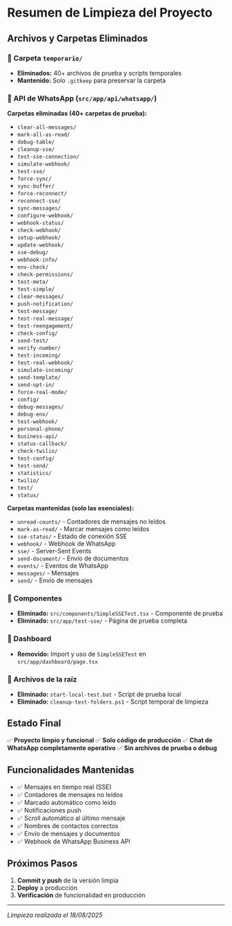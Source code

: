 # Resumen de Limpieza del Proyecto

## Archivos y Carpetas Eliminados

### 📁 Carpeta `temporario/`
- **Eliminados:** 40+ archivos de prueba y scripts temporales
- **Mantenido:** Solo `.gitkeep` para preservar la carpeta

### 📁 API de WhatsApp (`src/app/api/whatsapp/`)
**Carpetas eliminadas (40+ carpetas de prueba):**
- `clear-all-messages/`
- `mark-all-as-read/`
- `debug-table/`
- `cleanup-sse/`
- `test-sse-connection/`
- `simulate-webhook/`
- `test-sse/`
- `force-sync/`
- `sync-buffer/`
- `force-reconnect/`
- `reconnect-sse/`
- `sync-messages/`
- `configure-webhook/`
- `webhook-status/`
- `check-webhook/`
- `setup-webhook/`
- `update-webhook/`
- `sse-debug/`
- `webhook-info/`
- `env-check/`
- `check-permissions/`
- `test-meta/`
- `test-simple/`
- `clear-messages/`
- `push-notification/`
- `test-message/`
- `test-real-message/`
- `test-reengagement/`
- `check-config/`
- `send-test/`
- `verify-number/`
- `test-incoming/`
- `test-real-webhook/`
- `simulate-incoming/`
- `send-template/`
- `send-opt-in/`
- `force-real-mode/`
- `config/`
- `debug-messages/`
- `debug-env/`
- `test-webhook/`
- `personal-phone/`
- `business-api/`
- `status-callback/`
- `check-twilio/`
- `test-config/`
- `test-send/`
- `statistics/`
- `twilio/`
- `test/`
- `status/`

**Carpetas mantenidas (solo las esenciales):**
- `unread-counts/` - Contadores de mensajes no leídos
- `mark-as-read/` - Marcar mensajes como leídos
- `sse-status/` - Estado de conexión SSE
- `webhook/` - Webhook de WhatsApp
- `sse/` - Server-Sent Events
- `send-document/` - Envío de documentos
- `events/` - Eventos de WhatsApp
- `messages/` - Mensajes
- `send/` - Envío de mensajes

### 📁 Componentes
- **Eliminado:** `src/components/SimpleSSETest.tsx` - Componente de prueba
- **Eliminado:** `src/app/test-sse/` - Página de prueba completa

### 📁 Dashboard
- **Removido:** Import y uso de `SimpleSSETest` en `src/app/dashboard/page.tsx`

### 📁 Archivos de la raíz
- **Eliminado:** `start-local-test.bat` - Script de prueba local
- **Eliminado:** `cleanup-test-folders.ps1` - Script temporal de limpieza

## Estado Final

✅ **Proyecto limpio y funcional**
✅ **Solo código de producción**
✅ **Chat de WhatsApp completamente operativo**
✅ **Sin archivos de prueba o debug**

## Funcionalidades Mantenidas

- ✅ Mensajes en tiempo real (SSE)
- ✅ Contadores de mensajes no leídos
- ✅ Marcado automático como leído
- ✅ Notificaciones push
- ✅ Scroll automático al último mensaje
- ✅ Nombres de contactos correctos
- ✅ Envío de mensajes y documentos
- ✅ Webhook de WhatsApp Business API

## Próximos Pasos

1. **Commit y push** de la versión limpia
2. **Deploy** a producción
3. **Verificación** de funcionalidad en producción

---
*Limpieza realizada el 18/08/2025*
